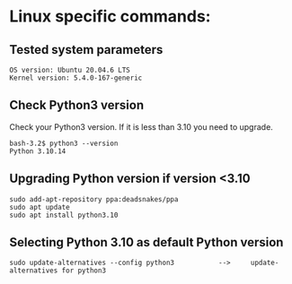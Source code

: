 # Linux specific commands:

## Tested system parameters
```
OS version: Ubuntu 20.04.6 LTS 
Kernel version: 5.4.0-167-generic
```

## Check Python3 version

Check your Python3 version. If it is less than 3.10 you need to upgrade. <br>
```
bash-3.2$ python3 --version 
Python 3.10.14
```

## Upgrading Python version if version <3.10

```
sudo add-apt-repository ppa:deadsnakes/ppa
sudo apt update
sudo apt install python3.10
```

## Selecting Python 3.10 as default Python version

```
sudo update-alternatives --config python3			--> 	update-alternatives for python3	
```

